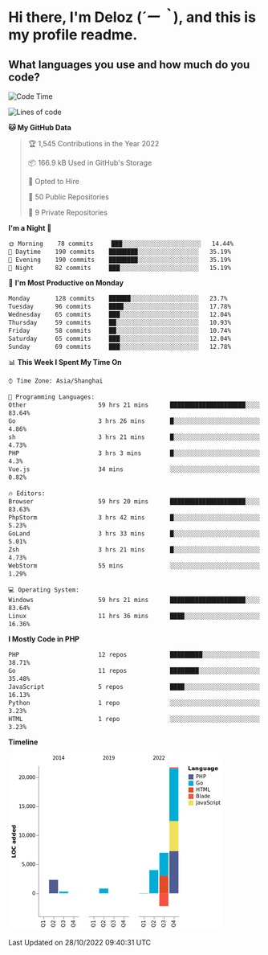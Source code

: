 # **Hi there, I'm Deloz (*´ー｀*), and this is my profile readme.**
<!--  [![Profile views](https://gpvc.arturio.dev/dank-del)](https://github.com/dank-del) -->
## **What languages you use and how much do you code?**

<!--START_SECTION:waka-->
![Code Time](http://img.shields.io/badge/Code%20Time-156%20hrs%2019%20mins-blue)

![Lines of code](https://img.shields.io/badge/From%20Hello%20World%20I%27ve%20Written-34%20Thousand%20lines%20of%20code-blue)

**🐱 My GitHub Data** 

> 🏆 1,545 Contributions in the Year 2022
 > 
> 📦 166.9 kB Used in GitHub's Storage 
 > 
> 💼 Opted to Hire
 > 
> 📜 50 Public Repositories 
 > 
> 🔑 9 Private Repositories  
 > 
**I'm a Night 🦉** 

```text
🌞 Morning    78 commits     ███░░░░░░░░░░░░░░░░░░░░░░   14.44% 
🌆 Daytime    190 commits    ████████░░░░░░░░░░░░░░░░░   35.19% 
🌃 Evening    190 commits    ████████░░░░░░░░░░░░░░░░░   35.19% 
🌙 Night      82 commits     ███░░░░░░░░░░░░░░░░░░░░░░   15.19%

```
📅 **I'm Most Productive on Monday** 

```text
Monday       128 commits    ██████░░░░░░░░░░░░░░░░░░░   23.7% 
Tuesday      96 commits     ████░░░░░░░░░░░░░░░░░░░░░   17.78% 
Wednesday    65 commits     ███░░░░░░░░░░░░░░░░░░░░░░   12.04% 
Thursday     59 commits     ██░░░░░░░░░░░░░░░░░░░░░░░   10.93% 
Friday       58 commits     ██░░░░░░░░░░░░░░░░░░░░░░░   10.74% 
Saturday     65 commits     ███░░░░░░░░░░░░░░░░░░░░░░   12.04% 
Sunday       69 commits     ███░░░░░░░░░░░░░░░░░░░░░░   12.78%

```


📊 **This Week I Spent My Time On** 

```text
⌚︎ Time Zone: Asia/Shanghai

💬 Programming Languages: 
Other                    59 hrs 21 mins      █████████████████████░░░░   83.64% 
Go                       3 hrs 26 mins       █░░░░░░░░░░░░░░░░░░░░░░░░   4.86% 
sh                       3 hrs 21 mins       █░░░░░░░░░░░░░░░░░░░░░░░░   4.73% 
PHP                      3 hrs 3 mins        █░░░░░░░░░░░░░░░░░░░░░░░░   4.3% 
Vue.js                   34 mins             ░░░░░░░░░░░░░░░░░░░░░░░░░   0.82%

🔥 Editors: 
Browser                  59 hrs 20 mins      █████████████████████░░░░   83.63% 
PhpStorm                 3 hrs 42 mins       █░░░░░░░░░░░░░░░░░░░░░░░░   5.23% 
GoLand                   3 hrs 33 mins       █░░░░░░░░░░░░░░░░░░░░░░░░   5.01% 
Zsh                      3 hrs 21 mins       █░░░░░░░░░░░░░░░░░░░░░░░░   4.73% 
WebStorm                 55 mins             ░░░░░░░░░░░░░░░░░░░░░░░░░   1.29%

💻 Operating System: 
Windows                  59 hrs 21 mins      █████████████████████░░░░   83.64% 
Linux                    11 hrs 36 mins      ████░░░░░░░░░░░░░░░░░░░░░   16.36%

```

**I Mostly Code in PHP** 

```text
PHP                      12 repos            █████████░░░░░░░░░░░░░░░░   38.71% 
Go                       11 repos            ████████░░░░░░░░░░░░░░░░░   35.48% 
JavaScript               5 repos             ████░░░░░░░░░░░░░░░░░░░░░   16.13% 
Python                   1 repo              ░░░░░░░░░░░░░░░░░░░░░░░░░   3.23% 
HTML                     1 repo              ░░░░░░░░░░░░░░░░░░░░░░░░░   3.23%

```


**Timeline**

![Chart not found](https://raw.githubusercontent.com/deloz/deloz/main/charts/bar_graph.png) 


 Last Updated on 28/10/2022 09:40:31 UTC
<!--END_SECTION:waka-->
